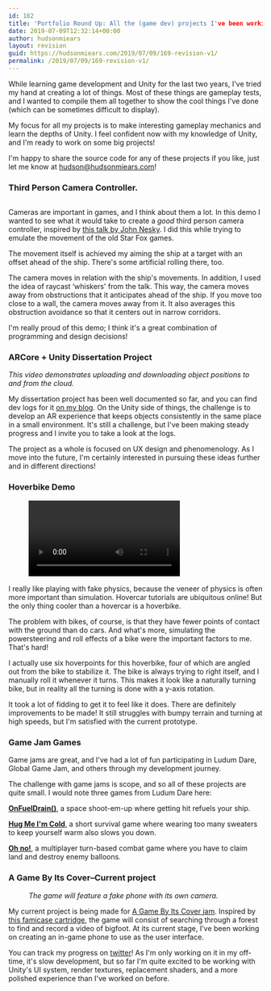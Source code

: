 ```yaml
---
id: 182
title: 'Portfolio Round Up: All the (game dev) projects I've been working on for the last 2 years'
date: 2019-07-09T12:32:14+00:00
author: hudsonmiears
layout: revision
guid: https://hudsonmiears.com/2019/07/09/169-revision-v1/
permalink: /2019/07/09/169-revision-v1/
---
```

While learning game development and Unity for the last two years, I've tried my hand at creating a lot of things. Most of these things are gameplay tests, and I wanted to compile them all together to show the cool things I've done (which can be sometimes difficult to display).

My focus for all my projects is to make interesting gameplay mechanics and learn the depths of Unity. I feel confident now with my knowledge of Unity, and I'm ready to work on some big projects! 

I'm happy to share the source code for any of these projects if you like, just let me know at hudson@hudsonmiears.com!

### Third Person Camera Controller.

<div class="wp-block-image">
  <figure class="aligncenter"><img src="https://hudsonmiears.com/wp-content/uploads/2019/07/thirdpersoncameracontroller.gif" alt="" class="wp-image-155" /></figure>
</div>

Cameras are important in games, and I think about them a lot. In this demo I wanted to see what it would take to create a _good_ third person camera controller, inspired by [this talk by John Nesky](https://youtu.be/C7307qRmlMI). I did this while trying to emulate the movement of the old Star Fox games.

The movement itself is achieved my aiming the ship at a target with an offset ahead of the ship. There's some artificial rolling there, too.

The camera moves in relation with the ship's movements. In addition, I used the idea of raycast &#8216;whiskers' from the talk. This way, the camera moves away from obstructions that it anticipates ahead of the ship. If you move too close to a wall, the camera moves away from it. It also averages this obstruction avoidance so that it centers out in narrow corridors.

I'm really proud of this demo; I think it's a great combination of programming and design decisions! 

### ARCore + Unity Dissertation Project<figure class="wp-block-embed-youtube wp-block-embed is-type-video is-provider-youtube wp-embed-aspect-4-3 wp-has-aspect-ratio">

<div class="wp-block-embed__wrapper">
</div><figcaption> 

_This video demonstrates uploading and downloading object positions to and from the cloud._ </figcaption></figure> 

My dissertation project has been well documented so far, and you can find dev logs for it [on my blog](https://hudsonmiears.com/blog/). On the Unity side of things, the challenge is to develop an AR experience that keeps objects consistently in the same place in a small environment. It's still a challenge, but I've been making steady progress and I invite you to take a look at the logs.

The project as a whole is focused on UX design and phenomenology. As I move into the future, I'm certainly interested in pursuing these ideas further and in different directions!

### Hoverbike Demo<figure class="wp-block-video aligncenter"><video controls src="https://hudsonmiears.com/wp-content/uploads/2019/07/smoothernow.mp4"></video></figure> 

I really like playing with fake physics, because the veneer of physics is often more important than simulation. Hovercar tutorials are ubiquitous online! But the only thing cooler than a hovercar is a hoverbike.

The problem with bikes, of course, is that they have fewer points of contact with the ground than do cars. And what's more, simulating the powersteering and roll effects of a bike were the important factors to me. That's hard!

I actually use six hoverpoints for this hoverbike, four of which are angled out from the bike to stabilize it. The bike is always trying to right itself, and I manually roll it whenever it turns. This makes it look like a naturally turning bike, but in reality all the turning is done with a y-axis rotation.

It took a lot of fidding to get it to feel like it does. There are definitely improvements to be made! It still struggles with bumpy terrain and turning at high speeds, but I'm satisfied with the current prototype.

### Game Jam Games

Game jams are great, and I've had a lot of fun participating in Ludum Dare, Global Game Jam, and others through my development journey.

The challenge with game jams is scope, and so all of these projects are quite small. I would note three games from Ludum Dare here:

**[OnFuelDrain()](https://quietaria.itch.io/onfueldrain)**, a space shoot-em-up where getting hit refuels your ship. 

**[Hug Me I'm Cold](https://reizoukin.itch.io/hug-me-im-cold)**, a short survival game where wearing too many sweaters to keep yourself warm also slows you down.

**[Oh no!](https://quietaria.itch.io/oh-no-the-sky-is-falling)**, a multiplayer turn-based combat game where you have to claim land and destroy enemy balloons.

### A Game By Its Cover&#8211;Current project

<div class="wp-block-image">
  <figure class="aligncenter"><img src="https://hudsonmiears.com/wp-content/uploads/2019/07/fakephonewithcamera.gif" alt="" class="wp-image-151" /><figcaption><em>The game will feature a fake phone with its own camera.</em></figcaption></figure>
</div>

My current project is being made for [A Game By Its Cover jam](https://itch.io/jam/a-game-by-its-cover-2019). Inspired by [this famicase cartridge](http://www.translatetheweb.com/?from=&to=en&dl=en&a=http%3A%2F%2Ffamicase.com%2F13%2Fsofts%2F58.html), the game will consist of searching through a forest to find and record a video of bigfoot. At its current stage, I've been working on creating an in-game phone to use as the user interface. 

You can track my progress on [twitter](https://twitter.com/hudsonmiears/media)! As I'm only working on it in my off-time, it's slow development, but so far I'm quite excited to be working with Unity's UI system, render textures, replacement shaders, and a more polished experience than I've worked on before.